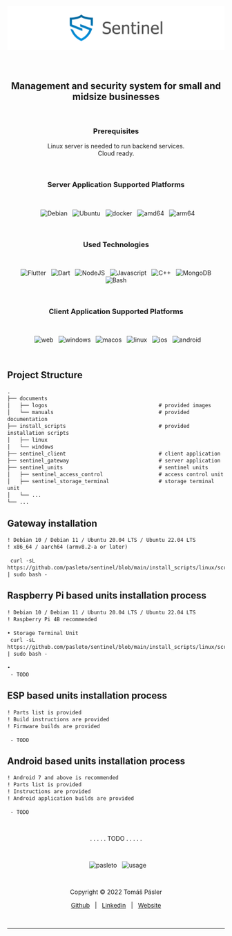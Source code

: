 <h1 align="center">
  <img src="./documents/logos/readme_logo.png" alt="Logo"/>
</h1>
&nbsp;
<h2 align="center">
  Management and security system for small and midsize businesses
</h2>
&nbsp;
<h3 align="center">
  Prerequisites
</h3>
<p align="center">
  Linux server is needed to run backend services.
  <br>
  Cloud ready.
</p>
&nbsp;
<h3 align="center">
  Server Application Supported Platforms
</h3>
&nbsp;
<p align="center">
  &nbsp;
  <img height="25" src="https://img.shields.io/badge/Debian-✔️-666?style=for-the-badge" alt="Debian"/>
  &nbsp;
  <img height="25" src="https://img.shields.io/badge/Ubuntu-✔️-666?style=for-the-badge" alt="Ubuntu"/>
  &nbsp;
  <img height="25" src="https://img.shields.io/badge/docker-❌-666?style=for-the-badge" alt="docker"/>
  &nbsp;
  <img height="25" src="https://img.shields.io/badge/amd64-✔️-666?style=for-the-badge" alt="amd64"/>
  &nbsp;
  <img height="25" src="https://img.shields.io/badge/arm64-✔️-666?style=for-the-badge" alt="arm64"/>
</p>
&nbsp;
<h3 align="center">
  Used Technologies
</h3>
&nbsp;
<p align="center">
  &nbsp;
  <img height="25" src="https://img.shields.io/badge/Flutter-555?style=for-the-badge&logo=flutter&logoColor=white" alt="Flutter"/>
  &nbsp;
  <img height="25" src="https://img.shields.io/badge/Dart-555?style=for-the-badge&logo=dart&logoColor=white" alt="Dart"/>
  &nbsp;
  <img height="25" src="https://img.shields.io/badge/NodeJS-555?style=for-the-badge&logo=nodedotjs&logoColor=white" alt="NodeJS"/>
  &nbsp;
  <img height="25" src="https://img.shields.io/badge/Javascript-555?style=for-the-badge&logo=javascript&logoColor=white" alt="Javascript"/>
  &nbsp;
  <img height="25" src="https://img.shields.io/badge/C++-555?style=for-the-badge&logo=cplusplus&logoColor=white" alt="C++"/>
  &nbsp;
  <img height="25" src="https://img.shields.io/badge/MongoDB-555?style=for-the-badge&logo=mongodb&logoColor=white" alt="MongoDB"/>
  &nbsp;
  <img height="25" src="https://img.shields.io/badge/Bash-555?style=for-the-badge&logo=gnubash&logoColor=white" alt="Bash"/>
</p>
&nbsp;
<h3 align="center">
  Client Application Supported Platforms
</h3>
&nbsp;
<p align="center">
  &nbsp;
  <img height="25" src="https://img.shields.io/badge/WEB-❌-666?style=for-the-badge&logo=googlechrome&logoColor=white" alt="web"/>
  &nbsp;
  <img height="25" src="https://img.shields.io/badge/WINDOWS-❌-666?style=for-the-badge&logo=windows&logoColor=white" alt="windows"/>
  &nbsp;
  <img height="25" src="https://img.shields.io/badge/MACOS-❌-666?style=for-the-badge&logo=apple&logoColor=white" alt="macos"/>
  &nbsp;
  <img height="25" src="https://img.shields.io/badge/LINUX-❌-666?style=for-the-badge&logo=linux&logoColor=white" alt="linux"/>
  &nbsp;
  <img height="25" src="https://img.shields.io/badge/IOS-❌-666?style=for-the-badge&logo=apple&logoColor=white" alt="ios"/>
  &nbsp;
  <img height="25" src="https://img.shields.io/badge/ANDROID-❌-666?style=for-the-badge&logo=android&logoColor=white" alt="android"/>
</p>
&nbsp;

## Project Structure
```
.
├── documents
│   ├── logos                                    # provided images
│   └── manuals                                  # provided documentation
├── install_scripts                              # provided installation scripts
│   ├── linux
│   └── windows
├── sentinel_client                              # client application
├── sentinel_gateway                             # server application
├── sentinel_units                               # sentinel units
│   ├── sentinel_access_control                  # access control unit
│   ├── sentinel_storage_terminal                # storage terminal unit
│   └── ...
└── ...
```

## Gateway installation
```
! Debian 10 / Debian 11 / Ubuntu 20.04 LTS / Ubuntu 22.04 LTS
! x86_64 / aarch64 (armv8.2-a or later)

 curl -sL https://github.com/pasleto/sentinel/blob/main/install_scripts/linux/scripts/install_server_gateway.sh | sudo bash -
```
## Raspberry Pi based units installation process
```
! Debian 10 / Debian 11 / Ubuntu 20.04 LTS / Ubuntu 22.04 LTS
! Raspberry Pi 4B recommended

• Storage Terminal Unit
 curl -sL https://github.com/pasleto/sentinel/blob/main/install_scripts/linux/scripts/install_storage_terminal.sh | sudo bash -

•
 - TODO
```
## ESP based units installation process
```
! Parts list is provided
! Build instructions are provided
! Firmware builds are provided

 - TODO
```
## Android based units installation process
```
! Android 7 and above is recommended
! Parts list is provided
! Instructions are provided
! Android application builds are provided

 - TODO
```

&nbsp;
<p align="center">
. . . . . TODO . . . . .
</p>

&nbsp;
<p align="center">
  &nbsp;
  <img src="https://img.shields.io/badge/Developed_By-Tomas_Pasler-blue.svg?style=for-the-badge" alt="pasleto"/>
  &nbsp;
  <img src="https://img.shields.io/badge/Developed_For-Personal_Use-blue.svg?style=for-the-badge" alt="usage"/>
</p>
&nbsp;
<p align="center">
  Copyright &copy; 2022 Tomáš Pásler
</p>
<p align="center">
  <a href="https://github.com/pasleto" target="_blank" rel="noopener noreferrer">Github</a> &nbsp; | &nbsp; <a href="https://linkedin.com/in/tomas-pasler" target="_blank" rel="noopener noreferrer">Linkedin</a> &nbsp; | &nbsp; <a href="https://pasleto.eu" target="_blank" rel="noopener noreferrer">Website</a>
</p>
&nbsp;
<hr>
